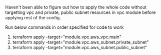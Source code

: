 Haven't been able to figure out how to apply the whole code without targetting vpc and private, public subnet resources in vpc module before applying rest of the config.

Run below commands in order specified for code to work

1. terraform apply -target="module.vpc.aws_vpc.main"
2. terraform apply -target="module.vpc.aws_subnet.private_subnet"
3. terraform apply -target="module.vpc.aws_subnet.public_subnet"
